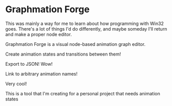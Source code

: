 # Graphmation Forge
This was mainly a way for me to learn about how programming with Win32 goes. There's a lot of things I'd do differently, and maybe someday I'll return and make a proper node editor.

Graphmation Forge is a visual node-based animation graph editor.

Create animation states and transitions between them!

Export to JSON! Wow!

Link to arbitrary animation names!

Very cool!

This is a tool that I'm creating for a personal project that needs animation states
